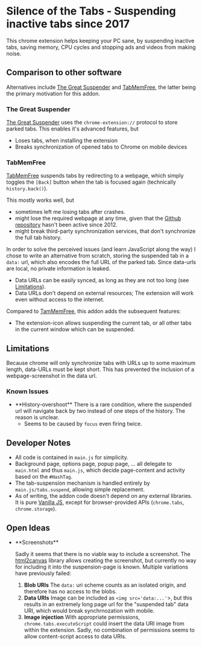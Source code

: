 <!-- -*- coding: utf-8 -*- -->

# Silence of the Tabs - Suspending inactive tabs since 2017

This chrome extension helps keeping your PC sane, by suspending
inactive tabs, saving memory, CPU cycles and stopping ads and videos
from making noise. 

## Comparison to other software

Alternatives include 
[The Great Suspender][1]
and 
[TabMemFree](2), 
the latter being the primary motivation for this addon.

### The Great Suspender

[The Great Suspender][1] uses the `chrome-extension://` protocol to
store parked tabs. This enables it's advanced features, but

  - Loses tabs, when installing the extension
  - Breaks synchronization of opened tabs to Chrome on mobile devices

### TabMemFree

[TabMemFree][2] suspends tabs by redirecting to a webpage, which
simply toggles the `[Back]` button when the tab is focused again
(technically `history.back()`).

This mostly works well, but 

  - sometimes left me losing tabs after crashes.
  - might lose the required webpage at any time, given that
    the [Github repository][3] hasn't been active since 2012.
  - might break third-party synchronization services, that don't
    synchronize the full tab history.

In order to solve the perceived issues (and learn JavaScript along the
way) I chose to write an alternative from scratch, storing the
suspended tab in a `data:` url, which also encodes the full URL of the
parked tab. Since data-urls are local, no private information is
leaked.

  - Data URLs can be easily synced, as long as they are not too long 
    (see [Limitations](#limitations)).
  - Data URLs don't depend on external resources; The extension will
    work even without access to the internet.
    
Compared to [TamMemFree][2], this addon adds the subsequent features:

  - The extension-icon allows suspending the current tab, or all other
    tabs in the current window which can be suspended.

## Limitations
<a name='sec-limitations'>

Because chrome will only synchronize tabs with URLs up to some maximum
length, data-URLs must be kept short. This has prevented the inclusion
of a webpage-screenshot in the data url.

### Known Issues

 - <!-- TODO --> **History-overshoot** There is a rare condition, where 
   the suspended url will navigate back by two instead of one steps of
   the history. The reason is unclear.
     - Seems to be caused by `focus` even firing twice.
   
## Developer Notes

 - All code is contained in `main.js` for simplicity. 
 - Background page, options page, popup page, ... all delegate to
   `main.html` and thus `main.js`, which decide page-content and 
   activity based on the `#HashTag`.
 - The tab-suspension mechanism is handled entirely by
   `main.js/tabs.suspend`, allowing simple replacement.
 - As of writing, the addon code doesn't depend on any external
   libraries. It is pure [Vanilla JS](http://vanilla-js.com/), except
   for browser-provided APIs (`chrome.tabs`, `chrome.storage`).

## Open Ideas

 - <!-- TODO --> **Screenshots** 
   Sadly it seems that there is no viable way to include a screenshot.
   The [html2canvas](https://github.com/niklasvh/html2canvas) library
   allows creating the screenshot, 
   but currently no way 
   for including it into the suspension-page is known.
   Multiple variations have previously failed:
   
     1. **Blob URIs** The `data:` uri scheme counts as an isolated 
        origin, and therefore has no access to the blobs. 
     2. **Data URIs** Image can be included as `<img src='data:...'`>, 
        but this results in an extremely long page url
        for the "suspended tab" data URI, 
        which would break synchrnozation with mobile.
     3. **Image injection** With appropriate permissions, 
        `chrome.tabs.executeScript` could insert the data URI image
        from within the extension. Sadly, no combination of permissions 
        seems to allow content-script access to data URIs.
   

<!-- LINK TARGETS -->

[1]: https://chrome.google.com/webstore/detail/the-great-suspender/klbibkeccnjlkjkiokjodocebajanakg
[2]: https://chrome.google.com/webstore/detail/tabmemfree/pdanbocphccpmidkhloklnlfplehiikb
[3]: https://github.com/glukki/TabMemFree
